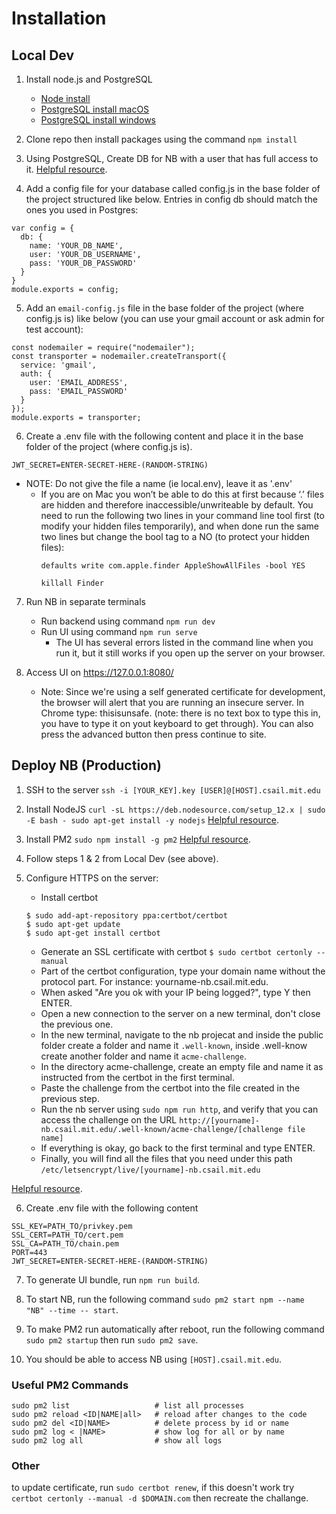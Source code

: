# Installation

## Local Dev

1. Install node.js and PostgreSQL
   - [Node install](https://nodejs.org/en/download/)
   - [PostgreSQL install macOS](https://www.codementor.io/@engineerapart/getting-started-with-postgresql-on-mac-osx-are8jcopb)
   - [PostgreSQL install windows](https://www.postgresqltutorial.com/install-postgresql/)


2. Clone repo then install packages using the command `npm install`

3. Using PostgreSQL, Create DB for NB with a user that has full access to it. [Helpful resource](https://www.codementor.io/@engineerapart/getting-started-with-postgresql-on-mac-osx-are8jcopb).

4. Add a config file for your database called config.js in the base folder of the project structured like below. Entries in config db should match the ones you used in Postgres:
```
var config = {
  db: {
    name: 'YOUR_DB_NAME',
    user: 'YOUR_DB_USERNAME',
    pass: 'YOUR_DB_PASSWORD'
  }
}
module.exports = config;
```

5. Add an `email-config.js` file in the base folder of the project (where config.js is) like below (you can use your gmail account or ask admin for test account):
```
const nodemailer = require("nodemailer");
const transporter = nodemailer.createTransport({
  service: 'gmail',
  auth: { 
    user: 'EMAIL_ADDRESS',
    pass: 'EMAIL_PASSWORD'
  }
});
module.exports = transporter;
```

6. Create a .env file with the following content and place it in the base folder of the project (where config.js is).
```
JWT_SECRET=ENTER-SECRET-HERE-(RANDOM-STRING)
```
   - NOTE: Do not give the file a name (ie local.env), leave it as '.env'
     - If you are on Mac you won’t be able to do this at first because ‘.’ files are hidden and therefore inaccessible/unwriteable by default. You need to run the following two lines in your command line tool first (to modify your hidden files temporarily), and when done run the same two lines but change the bool tag to a NO (to protect your hidden files):
          ```
          defaults write com.apple.finder AppleShowAllFiles -bool YES
          ```
          ```
          killall Finder 
          ```

7. Run NB in separate terminals
   - Run backend using command `npm run dev`
   - Run UI using command `npm run serve`
     - The UI has several errors listed in the command line when you run it, but it still works if you open up the server on your browser.

8. Access UI on https://127.0.0.1:8080/ 
   - Note: Since we're using a self generated certificate for development, the browser will alert that you are running an insecure server. In Chrome type:  thisisunsafe. (note: there is no text box to type this in, you have to type it on yout keyboard to get through). You can also press the advanced button then press continue to site. 



## Deploy NB (Production)

1. SSH to the server `ssh -i [YOUR_KEY].key [USER]@[HOST].csail.mit.edu`

2. Install NodeJS 
`curl -sL https://deb.nodesource.com/setup_12.x | sudo -E bash -
sudo apt-get install -y nodejs` [Helpful resource](https://github.com/nodesource/distributions#installation-instructions).

3. Install PM2 `sudo npm install -g pm2` [Helpful resource](https://www.digitalocean.com/community/tutorials/how-to-set-up-a-node-js-application-for-production-on-ubuntu-16-04).

4. Follow steps 1 & 2 from Local Dev (see above).

5. Configure HTTPS on the server:
    * Install certbot 
    ```
    $ sudo add-apt-repository ppa:certbot/certbot
    $ sudo apt-get update
    $ sudo apt-get install certbot
    ```
    * Generate an SSL certificate with certbot
    `$ sudo certbot certonly --manual`
    * Part of the certbot configuration,  type your domain name without the protocol part. For instance: yourname-nb.csail.mit.edu.
    * When asked "Are you ok with your IP being logged?", type Y then ENTER.
    * Open a new connection to the server on a new terminal, don't close the previous one.
    * In the new terminal, navigate to the nb projecat and inside the public folder create a folder and name it `.well-known`, inside .well-know create another folder and name it `acme-challenge`.
    * In the directory acme-challenge, create an empty file and name it as instructed from the certbot in the first terminal.
    * Paste the challenge from the certbot into the file created in the previous step.
    * Run the nb server using `sudo npm run http`, and verify that you can access the challenge on the URL `http://[yourname]-nb.csail.mit.edu/.well-known/acme-challenge/[challenge file name]`
    * If everything is okay, go back to the first terminal and type ENTER.
    * Finally, you will find all the files that you need under this path `/etc/letsencrypt/live/[yourname]-nb.csail.mit.edu`

[Helpful resource](https://itnext.io/node-express-letsencrypt-generate-a-free-ssl-certificate-and-run-an-https-server-in-5-minutes-a730fbe528ca).

6. Create .env file with the following content
```
SSL_KEY=PATH_TO/privkey.pem
SSL_CERT=PATH_TO/cert.pem
SSL_CA=PATH_TO/chain.pem
PORT=443
JWT_SECRET=ENTER-SECRET-HERE-(RANDOM-STRING)
```

7. To generate UI bundle, run `npm run build`.

8. To start NB, run the following command `sudo pm2 start npm --name "NB" --time -- start`.

9. To make PM2 run automatically after reboot, run the following command `sudo pm2 startup` then run `sudo pm2 save`. 

10. You should be able to access NB using `[HOST].csail.mit.edu`.

### Useful PM2 Commands
```
sudo pm2 list                   # list all processes
sudo pm2 reload <ID|NAME|all>   # reload after changes to the code
sudo pm2 del <ID|NAME>          # delete process by id or name
sudo pm2 log < |NAME>           # show log for all or by name
sudo pm2 log all                # show all logs
```
### Other
to update certificate, run `sudo certbot renew`, if this doesn't work try `certbot certonly --manual -d $DOMAIN.com` then recreate the challange.
